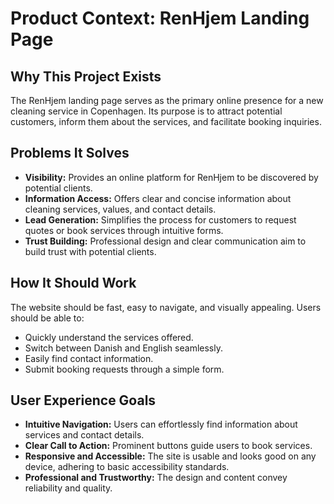 # Product Context: RenHjem Landing Page

## Why This Project Exists

The RenHjem landing page serves as the primary online presence for a new cleaning service in Copenhagen. Its purpose is to attract potential customers, inform them about the services, and facilitate booking inquiries.

## Problems It Solves

*   **Visibility:** Provides an online platform for RenHjem to be discovered by potential clients.
*   **Information Access:** Offers clear and concise information about cleaning services, values, and contact details.
*   **Lead Generation:** Simplifies the process for customers to request quotes or book services through intuitive forms.
*   **Trust Building:** Professional design and clear communication aim to build trust with potential clients.

## How It Should Work

The website should be fast, easy to navigate, and visually appealing. Users should be able to:
*   Quickly understand the services offered.
*   Switch between Danish and English seamlessly.
*   Easily find contact information.
*   Submit booking requests through a simple form.

## User Experience Goals

*   **Intuitive Navigation:** Users can effortlessly find information about services and contact details.
*   **Clear Call to Action:** Prominent buttons guide users to book services.
*   **Responsive and Accessible:** The site is usable and looks good on any device, adhering to basic accessibility standards.
*   **Professional and Trustworthy:** The design and content convey reliability and quality.
